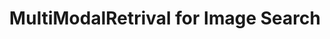 ---
title: MultiModalRetrival for Image Search
emoji: 😽
colorFrom: green
colorTo: yellow
sdk: streamlit
sdk_version: 1.2.0
app_file: Home.py
pinned: false
---